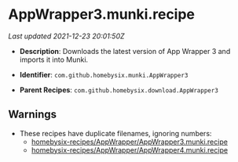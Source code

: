 # AppWrapper3.munki.recipe

_Last updated 2021-12-23 20:01:50Z_

- **Description**: Downloads the latest version of App Wrapper 3 and imports it into Munki.

- **Identifier**: `com.github.homebysix.munki.AppWrapper3`

- **Parent Recipes**: `com.github.homebysix.download.AppWrapper3`


## Warnings

- These recipes have duplicate filenames, ignoring numbers:
    - [homebysix-recipes/AppWrapper/AppWrapper3.munki.recipe](/autopkg-dupe-tracker/homebysix-recipes/AppWrapper/AppWrapper3.munki.recipe)
    - [homebysix-recipes/AppWrapper/AppWrapper4.munki.recipe](/autopkg-dupe-tracker/homebysix-recipes/AppWrapper/AppWrapper4.munki.recipe)